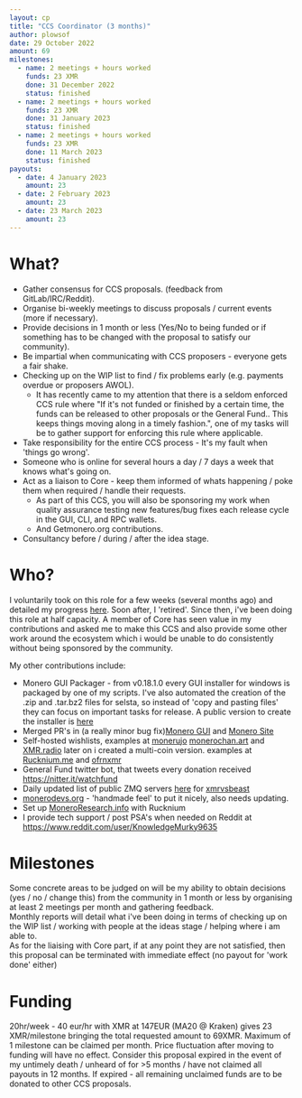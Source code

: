 ```yaml
---
layout: cp
title: "CCS Coordinator (3 months)"
author: plowsof
date: 29 October 2022
amount: 69
milestones:
  - name: 2 meetings + hours worked
    funds: 23 XMR
    done: 31 December 2022
    status: finished
  - name: 2 meetings + hours worked
    funds: 23 XMR
    done: 31 January 2023
    status: finished
  - name: 2 meetings + hours worked
    funds: 23 XMR
    done: 11 March 2023
    status: finished
payouts:
  - date: 4 January 2023
    amount: 23
  - date: 2 February 2023
    amount: 23
  - date: 23 March 2023
    amount: 23
---
```


# What?

- Gather consensus for CCS proposals. (feedback from GitLab/IRC/Reddit).
- Organise bi-weekly meetings to discuss proposals / current events (more if necessary).
- Provide decisions in 1 month or less (Yes/No to being funded or if something has to be changed with the proposal to satisfy our community).
- Be impartial when communicating with CCS proposers - everyone gets a fair shake.
- Checking up on the WIP list to find / fix problems early (e.g. payments overdue or proposers AWOL).
    - It has recently came to my attention that there is a seldom enforced CCS rule where "If it's not funded or finished by a certain time, the funds can be released to other proposals or the General Fund.. This keeps things moving along in a timely fashion.", one of my tasks will be to gather support for enforcing this rule where applicable.
- Take responsibility for the entire CCS process - It's my fault when 'things go wrong'.
- Someone who is online for several hours a day / 7 days a week that knows what's going on.
- Act as a liaison to Core - keep them informed of whats happening / poke them when required / handle their requests.
    - As part of this CCS, you will also be sponsoring my work when quality assurance testing new features/bug fixes each release cycle in the GUI, CLI, and RPC wallets.
    - And Getmonero.org contributions.
- Consultancy before / during / after the idea stage.

# Who?

I voluntarily took on this role for a few weeks (several months ago) and detailed my progress [here](https://www.reddit.com/r/Monero/comments/uj0lyu/what_i_did_last_week_plowsof/). Soon after, I 'retired'. Since then, i've been doing this role at half capacity. A member of Core has seen value in my contributions and asked me to make this CCS and also provide some other work around the ecosystem which i would be unable to do consistently without being sponsored by the community. 

My other contributions include:

- Monero GUI Packager - from v0.18.1.0 every GUI installer for windows is packaged by one of my scripts. I've also automated the creation of the .zip and .tar.bz2 files for selsta, so instead of 'copy and pasting files' they can focus on important tasks for release. A public version to create the installer is [here](https://github.com/plowsof/monero-gui-exe)
- Merged PR's in (a really minor bug fix)[Monero GUI](https://github.com/monero-project/monero-gui/pulls?q=is%3Apr+is%3Amerged+author%3Aplowsof) and [Monero Site]( https://github.com/monero-project/monero-site/pulls?q=is%3Apr+is%3Amerged+author%3Aplowsof+)
- Self-hosted wishlists, examples at [monerujo](https://funding.monerujo.app/) [monerochan.art](https://www.monerochan.art/) and [XMR.radio](https://xmr.radio/)
later on i created a multi-coin version. examples at [Rucknium.me](https://rucknium.me/donate/) and [ofrnxmr](https://getwishlisted.xyz/ofrnxmr/)
- General Fund twitter bot, that tweets every donation received https://nitter.it/watchfund
- Daily updated list of public ZMQ servers [here](https://github.com/plowsof/listen_for_zmq/blob/main/zmq_list.md) for [xmrvsbeast](https://xmrvsbeast.com/p2pool/monero_nodes.html)
- [monerodevs.org](http://www.monerodevs.org/) - 'handmade feel' to put it nicely, also needs updating.
- Set up [MoneroResearch.info](https://moneroresearch.info/) with Rucknium
- I provide tech support / post PSA's when needed on Reddit at https://www.reddit.com/user/KnowledgeMurky9635 

# Milestones
Some concrete areas to be judged on will be my ability to obtain decisions (yes / no / change this) from the community in 1 month or less by organising at least 2 meetings per month and gathering feedback.    
Monthly reports will detail what i've been doing in terms of checking up on the WIP list / working with people at the ideas stage / helping where i am able to.    
As for the liaising with Core part, if at any point they are not satisfied, then this proposal can be terminated with immediate effect (no payout for 'work done' either)

# Funding
20hr/week - 40 eur/hr with XMR at 147EUR (MA20 @ Kraken) gives 23 XMR/milestone bringing the total requested amount to 69XMR. Maximum of 1 milestone can be claimed per month. Price fluctuation after moving to funding will have no effect.
Consider this proposal expired in the event of my untimely death / unheard of for >5 months / have not claimed all payouts in 12 months. If expired - all remaining unclaimed funds are to be donated to other CCS proposals.
